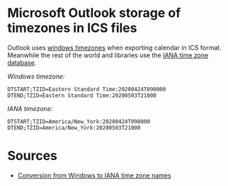 # Microsoft Outlook storage of timezones in ICS files

Outlook uses [windows timezones](https://techsupport.osisoft.com/Documentation/PI-Web-API/help/topics/timezones/windows.html) when exporting calendar in ICS format. Meanwhile the rest of the world and libraries use the [IANA time zone database](https://www.iana.org/time-zones).

*Windows timezone:*

```
DTSTART;TZID=Eastern Standard Time:20200424T090000
DTEND;TZID=Eastern Standard Time:20200503T21000
```

*IANA timezone:*

```
DTSTART;TZID=America/New_York:20200424T090000
DTEND;TZID=America/New_York:20200503T21000
```

# Sources

* [Conversion from Windows to IANA time zone names](https://gist.github.com/jonmaim/846a03cda56e35a030fdf6f99b4b1820) 

